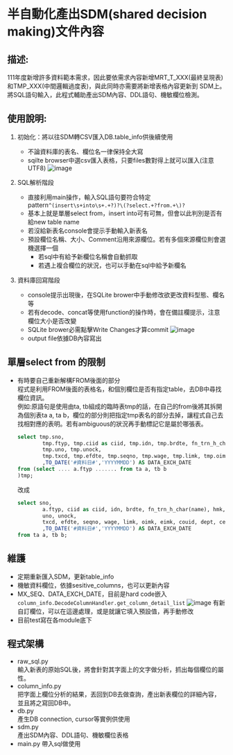 # 半自動化產出SDM(shared decision making)文件內容  

## 描述:  
111年度新增許多資料範本需求，因此要依需求內容新增MRT_T_XXX(最終呈現表)和TMP_XXX(中間邏輯過度表)，與此同時亦需要將新增表格內容更新到 SDM上。將SQL語句輸入，此程式輔助產出SDM內容、DDL語句、機敏欄位檢測。

## 使用說明:  
1. 初始化：將以往SDM轉CSV匯入DB.table_info供後續使用  
   - 不論資料庫的表名、欄位名一律保持全大寫  
   - sqilte browser中選csv匯入表格，只要files數對得上就可以匯入(注意UTF8)
  ![image](https://user-images.githubusercontent.com/68182100/174039444-0402df93-a9c3-4c35-9597-87ff7559a765.png)

2. SQL解析階段
   - 直接利用main操作，輸入SQL語句要符合特定pattern`^(insert\s+into\s+.+?)?\(?select.+?from.+\)?`  
   - 基本上就是單層select from，insert into可有可無，但會以此判別是否有給new table name
   - 若沒給新表名console會提示手動輸入新表名  
   - 預設欄位名稱、大小、Comment沿用來源欄位。若有多個來源欄位則會選機選擇一個  
      - 若sql中有給予新欄位名稱會自動抓取
      - 若遇上複合欄位的狀況，也可以手動在sql中給予新欄名

3. 資料庫回寫階段
    - console提示出現後，在SQLite brower中手動修改欲更改資料型態、欄名等
    - 若有decode、concat等使用function的操作時，會在備註欄提示，注意欄位大小是否改變
    - SQLite brower必需點擊Write Changes才算commit
    ![image](https://user-images.githubusercontent.com/68182100/174045196-54b8b3c4-f2e9-4435-9275-6791e87b6171.png)
    - output file依據DB內容寫出  

## 單層select from 的限制

- 有時要自己重新解構FROM後面的部分  
  程式是利用FROM後面的表格名，和個別欄位是否有指定table，去DB中尋找欄位資訊。  
  例如:原語句是使用由ta, tb組成的臨時表tmp的話，在自己的from後將其拆開為個別表ta a, ta b，欄位的部分則把指定tmp表名的部分去掉，讓程式自己去找相對應的表明。若有ambiguous的狀況再手動標記它是屬於哪張表。

    ```SQL
    select tmp.sno,
            tmp.ftyp, tmp.ciid as ciid, tmp.idn, tmp.brdte, fn_trn_h_char(tmp.name), tmp.hmk,
            tmp.uno, tmp.unock,
            tmp.txcd, tmp.efdte, tmp.seqno, tmp.wage, tmp.limk, tmp.oimk, tmp.eimk, tmp.couid, tmp.dept, tmp.celmk
            ,TO_DATE('#資料日#','YYYYMMDD') AS DATA_EXCH_DATE
    from (select .... a.ftyp ....... from ta a, tb b
    )tmp;
    ```

    改成

    ``` SQL
    select sno,
            a.ftyp, ciid as ciid, idn, brdte, fn_trn_h_char(name), hmk,
            uno, unock,
            txcd, efdte, seqno, wage, limk, oimk, eimk, couid, dept, celmk
            ,TO_DATE('#資料日#','YYYYMMDD') AS DATA_EXCH_DATE
    from ta a, tb b;
    ```

## 維護

- 定期重新匯入SDM，更新table_info
- 機敏資料欄位，依據sesitive_columns，也可以更新內容
- MX_SEQ、DATA_EXCH_DATE，目前是hard code嵌入`column_info.DecodeColumnHandler.get_column_detail_list`
  ![image](https://user-images.githubusercontent.com/68182100/174044967-2459dd04-f0d5-4dd5-9f20-44d7e6cb5614.png)
  有新自訂欄位，可以在這邊處理，或是就讓它填入預設值，再手動修改
- 目前test寫在各module底下

## 程式架構
  - raw_sql.py  
  輸入新表的原始SQL後，將會針對其字面上的文字做分析，抓出每個欄位的屬性。
  - column_info.py  
  把字面上欄位分析的結果，丟回到DB去做查詢，產出新表欄位的詳細內容，並且將之寫回DB中。
  - db.py  
  產生DB connection, cursor等實例供使用
  - sdm.py  
  產出SDM內容、DDL語句、機敏欄位表格
  - main.py
  帶入sql做使用
